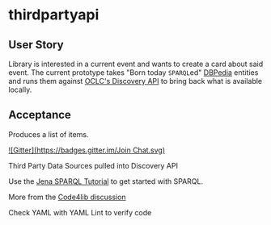 thirdpartyapi
=============

User Story
----------

Library is interested in a current event and wants to create a card about said event. The current prototype takes "Born today `SPARQL`ed" [DBPedia](http://dbpedia.org) entities and runs them against [OCLC's Discovery API](http://oclc.org/developer/develop/web-services/worldcat-discovery-api.en.html) to bring back what is available locally.

Acceptance
----------

Produces a list of items.

[![Gitter](https://badges.gitter.im/Join Chat.svg)](https://gitter.im/oclc-developer-house/thirdpartyapi?utm_source=badge&utm_medium=badge&utm_campaign=pr-badge&utm_content=badge)

Third Party Data Sources pulled into Discovery API

Use the [Jena SPARQL Tutorial](http://jena.apache.org/tutorials/sparql.html) to get started with SPARQL.

More from the [Code4lib discussion](https://listserv.nd.edu/cgi-bin/wa?A1=ind1405&L=CODE4LIB#11)

Check YAML with YAML Lint to verify code

